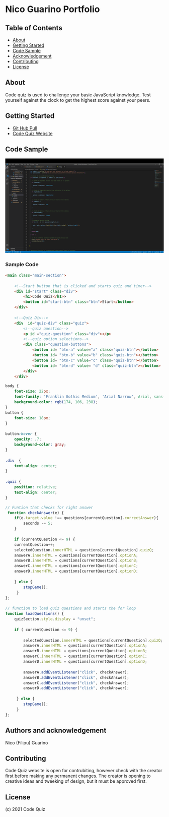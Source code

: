 # Nico Guarino Portfolio

## Table of Contents

- [About](#about)
- [Getting Started](#getting-started)
- [Code Sample](#code-sample)
- [Acknowledgement](#acknowledgement)
- [Contributing](#contributing)
- [License](#license)

## About <a name = "about"></a>

Code quiz is used to challenge your basic JavaScript knowledge. Test yourself against the clock to get the highest score against your peers.

## Getting Started <a name = "getting-started"></a>

* [Git Hub Pull](https://github.com/nicoguarino/portfolio.git)
* [Code Quiz Website](https://nicoguarino.github.io/codequiz/)

## Code Sample <a name = "code-sample"></a>

![Sample Code](https://github.com/nicoguarino/passwordgenerator/blob/main/assets/images/code_sample_image.png?raw=true "Sample Code")

### Sample Code
```HTML Sample
<main class="main-section">
    
    <!--Start button that is clicked and starts quiz and timer-->
    <div id="start" class="div">
        <h1>Code Quiz</h1>>
        <button id="start-btn" class="btn">Start</button>
    </div>

    <!--Quiz Div-->
    <div  id="quiz-div" class="quiz">
        <!--quiz question-->
        <p id ="quiz-question" class="div"></p>
        <!--quiz option selections-->
        <div class="question-buttons">
            <button id= "btn-a" value="a" class="quiz-btn"></button>
            <button id= "btn-b" value="b" class="quiz-btn"></button>
            <button id= "btn-c" value="c" class="quiz-btn"></button>
            <button id= "btn-d" value= "d" class="quiz-btn"></button>
        </div>
    </div>
```

```CSS Sample
body {
    font-size: 22px;
    font-family: 'Franklin Gothic Medium', 'Arial Narrow', Arial, sans-serif;
    background-color: rgb(174, 106, 238);
}
button {
    font-size: 18px;
}

button:hover {
    opacity: .7;
    background-color: gray;
}

.div  {
    text-align: center;
}

.quiz {
    position: relative;
    text-align: center;
}
```
```JavaScript Sample
// Funtion that checks for right answer
 function checkAnswer(e) {
    if(e.target.value !== questions[currentQuestion].correctAnswer){  
        seconds -= 5;
    } 

    if (currentQuestion <= 9) {
    currentQuestion++;
    selectedQuestion.innerHTML = questions[currentQuestion].quizQ;
    answerA.innerHTML = questions[currentQuestion].optionA;
    answerB.innerHTML = questions[currentQuestion].optionB;
    answerC.innerHTML = questions[currentQuestion].optionC;
    answerD.innerHTML = questions[currentQuestion].optionD;

    } else {
        stopGame();
     }
};

// function to load quiz questions and starts the for loop
function loadQuestions() {
    quizSection.style.display = "unset";

    if ( currentQuestion <= 9) {

        selectedQuestion.innerHTML = questions[currentQuestion].quizQ;
        answerA.innerHTML = questions[currentQuestion].optionA;
        answerB.innerHTML = questions[currentQuestion].optionB;
        answerC.innerHTML = questions[currentQuestion].optionC;
        answerD.innerHTML = questions[currentQuestion].optionD;
        
        answerA.addEventListener("click", checkAnswer);
        answerB.addEventListener("click", checkAnswer);
        answerC.addEventListener("click", checkAnswer);
        answerD.addEventListener("click", checkAnswer);

     } else {
        stopGame();
     }
};
```

## Authors and acknowledgement <a name = "acknowledgement"></a>

Nico (Filipu) Guarino

## Contributing <a name = "contributing"></a>

Code Quiz website is open for contrubiting, however check with the creator first before making any permanent changes. The creator is opening to creative ideas and tweeking of design, but it must be approved first.

## License <a name = "license">

(c) 2021 Code Quiz

